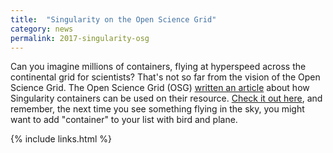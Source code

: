 ```yaml
---
title:  "Singularity on the Open Science Grid"
category: news
permalink: 2017-singularity-osg
---
```


Can you imagine millions of containers, flying at hyperspeed across the continental grid for scientists? That's not so far from the vision of the Open Science Grid. The Open Science Grid (OSG) <a href="http://fife.fnal.gov/singularity-on-the-osg/" target="_blank">written an article</a> about how Singularity containers can be used on their resource. <a href="http://fife.fnal.gov/singularity-on-the-osg/" target="_blank">Check it out here</a>, and remember, the next time you see something flying in the sky, you might want to add "container" to your list with bird and plane.

{% include links.html %}
